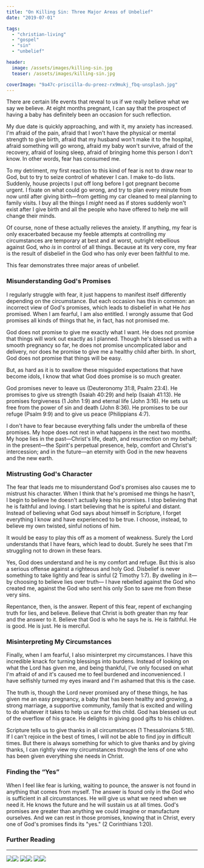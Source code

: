 ```yaml
---
title: "On Killing Sin: Three Major Areas of Unbelief"
date: "2019-07-01"

tags: 
  - "christian-living"
  - "gospel"
  - "sin"
  - "unbelief"

header:
  image: /assets/images/killing-sin.jpg
  teaser: /assets/images/killing-sin.jpg

coverImage: "9a47c-priscilla-du-preez-rx9mukj_fbq-unsplash.jpg"
---
```


There are certain life events that reveal to us if we really believe what we say we believe. At eight months pregnant, I can say that the prospect of having a baby has definitely been an occasion for such reflection.

My due date is quickly approaching, and with it, my anxiety has increased. I'm afraid of the pain, afraid that I won't have the physical or mental strength to give birth, afraid that my husband won't make it to the hospital, afraid something will go wrong, afraid my baby won't survive, afraid of the recovery, afraid of losing sleep, afraid of bringing home this person I don't know. In other words, fear has consumed me.

To my detriment, my first reaction to this kind of fear is not to draw near to God, but to try to seize control of whatever I can. I make to-do lists. Suddenly, house projects I put off long before I got pregnant become urgent. I fixate on what could go wrong, and try to plan every minute from now until after giving birth—from getting my car cleaned to meal planning to family visits. I buy all the things I _might_ need as if stores suddenly won't exist after I give birth and all the people who have offered to help me will change their minds.

Of course, none of these actually relieves the anxiety. If anything, my fear is only exacerbated because my feeble attempts at controlling my circumstances are temporary at best and at worst, outright rebellious against God, who _is_ in control of all things. Because at its very core, my fear is the result of disbelief in the God who has only ever been faithful to me.

This fear demonstrates three major areas of unbelief.

### **Misunderstanding God's Promises**

I regularly struggle with fear, it just happens to manifest itself differently depending on the circumstance. But each occasion has this in common: an incorrect view of God's promises, which leads to disbelief in what He _has_ promised. When I am fearful, I am also entitled. I wrongly assume that God promises all kinds of things that he, in fact, has not promised me.

God does not promise to give me exactly what I want. He does not promise that things will work out exactly as I planned. Though he's blessed us with a smooth pregnancy so far, he does not promise uncomplicated labor and delivery, nor does he promise to give me a healthy child after birth. In short, God does not promise that things will be easy.

But, as hard as it is to swallow these misguided expectations that have become idols, I know that what God does promise is so much greater.

God promises never to leave us (Deuteronomy 31:8, Psalm 23:4). He promises to give us strength (Isaiah 40:29) and help (Isaiah 41:13). He promises forgiveness (1 John 1:9) and eternal life (John 3:16). He sets us free from the power of sin and death (John 8:36). He promises to be our refuge (Psalm 9:9) and to give us peace (Philippians 4:7).

I don't have to fear because everything falls under the umbrella of these promises. My hope does not rest in what happens in the next two months. My hope lies in the past—Christ's life, death, and resurrection on my behalf; in the present—the Spirit's perpetual presence, help, comfort and Christ's intercession; and in the future—an eternity with God in the new heavens and the new earth.

### **Mistrusting God's Character**

The fear that leads me to misunderstand God's promises also causes me to mistrust his character. When I think that he's promised me things he hasn't, I begin to believe he doesn't actually keep his promises. I stop believing that he is faithful and loving. I start believing that he is spiteful and distant. Instead of believing what God says about himself in Scripture, I forget everything I know and have experienced to be true. I choose, instead, to believe my own twisted, sinful notions of him.

It would be easy to play this off as a moment of weakness. Surely the Lord understands that I have fears, which lead to doubt. Surely he sees that I'm struggling not to drown in these fears.

Yes, God does understand and he is my comfort and refuge. But this is also a serious offense against a righteous and holy God. Disbelief is never something to take lightly and fear is sinful (2 Timothy 1:7). By dwelling in it—by choosing to believe lies over truth— I have rebelled against the God who created me, against the God who sent his only Son to save me from these very sins.

Repentance, then, is the answer. Repent of this fear, repent of exchanging truth for lies, and believe. Believe that Christ is both greater than my fear and the answer to it. Believe that God is who he says he is. He is faithful. He is good. He is just. He is merciful.

### **Misinterpreting My Circumstances**

Finally, when I am fearful, I also misinterpret my circumstances. I have this incredible knack for turning blessings into burdens. Instead of looking on what the Lord has given me, and being thankful, I've only focused on what I'm afraid of and it's caused me to feel burdened and inconvenienced. I have selfishly turned my eyes inward and I'm ashamed that this is the case.

The truth is, though the Lord never promised any of these things, he has given me an easy pregnancy, a baby that has been healthy and growing, a strong marriage, a supportive community, family that is excited and willing to do whatever it takes to help us care for this child. God has blessed us out of the overflow of his grace. He delights in giving good gifts to his children.

Scripture tells us to give thanks in all circumstances (1 Thessalonians 5:18). If I can't rejoice in the best of times, I will not be able to find joy in difficult times. But there is always something for which to give thanks and by giving thanks, I can rightly view my circumstances through the lens of one who has been given everything she needs in Christ.

### **Finding the “Yes”**

When I feel like fear is lurking, waiting to pounce, the answer is not found in anything that comes from myself. The answer is found only in the God who is sufficient in all circumstances. He will give us what we need when we need it. He knows the future and he will sustain us at all times. God's promises are greater than anything we could imagine or manufacture ourselves. And we can rest in those promises, knowing that in Christ, every one of God's promises finds its "yes." (2 Corinthians 1:20).

### Further Reading

* * *

[![](//ws-na.amazon-adsystem.com/widgets/q?_encoding=UTF8&ASIN=B006NZ66RC&Format=_SL250_&ID=AsinImage&MarketPlace=US&ServiceVersion=20070822&WS=1&tag=keelancook-20&language=en_US)](https://www.amazon.com/Knowing-God-J-I-Packer-ebook/dp/B006NZ66RC/ref=as_li_ss_il?keywords=knowing+god&qid=1585354376&s=digital-text&sr=1-3&linkCode=li3&tag=keelancook-20&linkId=dbc688363b373a584764b659c2ba41f0&language=en_US)![](https://ir-na.amazon-adsystem.com/e/ir?t=keelancook-20&language=en_US&l=li3&o=1&a=B006NZ66RC) [![](//ws-na.amazon-adsystem.com/widgets/q?_encoding=UTF8&ASIN=1480097020&Format=_SL250_&ID=AsinImage&MarketPlace=US&ServiceVersion=20070822&WS=1&tag=keelancook-20&language=en_US)](https://www.amazon.com/Mortification-Sin-John-Owen/dp/1480097020/ref=as_li_ss_il?crid=DLX693Z9L2E4&keywords=mortification+of+sin+john+owen&qid=1585353556&s=digital-text&sprefix=mortification,digital-text,180&sr=1-1-spons&psc=1&spLa=ZW5jcnlwdGVkUXVhbGlmaWVyPUEyV0hLTjY4TkJRVUlWJmVuY3J5cHRlZElkPUEwMjQ5NjAxMzFQQTBRSDFHNFIyTyZlbmNyeXB0ZWRBZElkPUEwMjczMzE2MlFERlRFMDVLMjMxTiZ3aWRnZXROYW1lPXNwX2F0ZiZhY3Rpb249Y2xpY2tSZWRpcmVjdCZkb05vdExvZ0NsaWNrPXRydWU=&linkCode=li3&tag=keelancook-20&linkId=8f190280affbbc2ea24780efa570e675&language=en_US)![](https://ir-na.amazon-adsystem.com/e/ir?t=keelancook-20&language=en_US&l=li3&o=1&a=1480097020) [![](//ws-na.amazon-adsystem.com/widgets/q?_encoding=UTF8&ASIN=B00O7UPEGO&Format=_SL250_&ID=AsinImage&MarketPlace=US&ServiceVersion=20070822&WS=1&tag=keelancook-20&language=en_US)](https://www.amazon.com/New-Morning-Mercies-Gospel-Devotional-ebook/dp/B00O7UPEGO/ref=as_li_ss_il?crid=24GE1R5IT1UHZ&keywords=new+morning+mercies&qid=1585353697&s=digital-text&sprefix=new+morning+mercies,digital-text,174&sr=1-3&linkCode=li3&tag=keelancook-20&linkId=bcc19590d6783e9f5d47d82588169571&language=en_US)![](https://ir-na.amazon-adsystem.com/e/ir?t=keelancook-20&language=en_US&l=li3&o=1&a=B00O7UPEGO)

